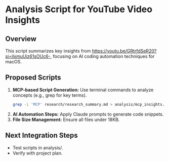 # Analysis Script for YouTube Video Insights

## Overview
This script summarizes key insights from https://youtu.be/GRtrfdSeR20?si=ilxmuUiz61sOUc6-, focusing on AI coding automation techniques for macOS.

## Proposed Scripts
1. **MCP-based Script Generation:** Use terminal commands to analyze concepts (e.g., grep for key terms).
   ```bash
   grep -i 'MCP' research/research_summary.md > analysis/mcp_insights.txt
   ```
2. **AI Automation Steps:** Apply Claude prompts to generate code snippets.
3. **File Size Management:** Ensure all files under 18KB.

## Next Integration Steps
- Test scripts in analysis/.
- Verify with project plan. 